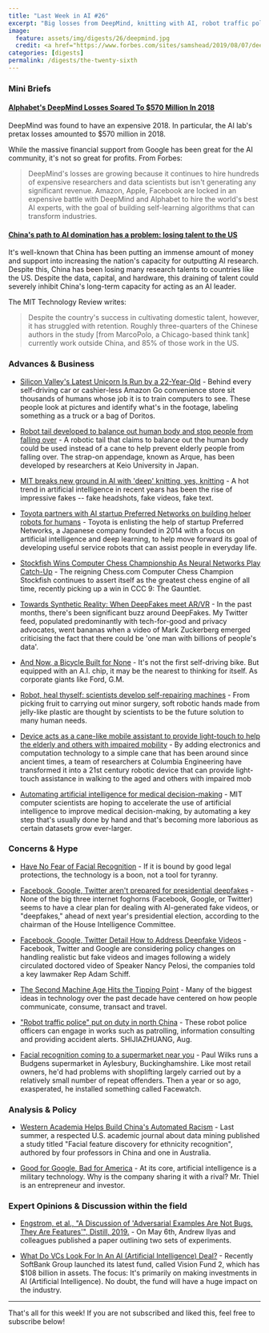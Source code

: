 ```yaml
---
title: "Last Week in AI #26"
excerpt: "Big losses from DeepMind, knitting with AI, robot traffic police, and more!"
image: 
  feature: assets/img/digests/26/deepmind.jpg
  credit: <a href="https://www.forbes.com/sites/samshead/2019/08/07/deepmind-losses-soared-to-570-million-in-2018/#4f42734a3504"> Sam Shead / Forbes</a>
categories: [digests]
permalink: /digests/the-twenty-sixth
---
```


### Mini Briefs

#### [Alphabet's DeepMind Losses Soared To $570 Million In 2018](https://www.forbes.com/sites/samshead/2019/08/07/deepmind-losses-soared-to-570-million-in-2018/)

DeepMind was found to have an expensive 2018. In particular, the AI lab's pretax losses amounted to $570 
million in 2018.

While the massive financial support from Google has been great for the AI community, it's not so great for 
profits. From Forbes:
>DeepMind's losses are growing because it continues to hire hundreds of expensive researchers and data 
scientists but isn't generating any significant revenue. Amazon, Apple, Facebook are locked in an expensive 
battle with DeepMind and Alphabet to hire the world's best AI experts, with the goal of building self-learning 
algorithms that can transform industries.

#### [China's path to AI domination has a problem: losing talent to the US](https://www.technologyreview.com/f/614092/china-ai-domination-losing-talent-to-us/)

It's well-known that China has been putting an immense amount of money and support into increasing the nation's
capacity for outputting AI research. Despite this, China has been losing many research talents to countries like
the US. Despite the data, capital, and hardware, this draining of talent could severely inhibit China's long-term
capacity for acting as an AI leader. 

The MIT Technology Review writes:

> Despite the country's success in cultivating domestic talent, however, it has struggled with retention. 
Roughly three-quarters of the Chinese authors in the study [from MarcoPolo, a Chicago-based think tank]
currently work outside China, and 85% of those work in the US.


### Advances & Business

* [Silicon Valley's Latest Unicorn Is Run by a 22-Year-Old](https://www.bloomberg.com/news/articles/2019-08-05/scale-ai-is-silicon-valley-s-latest-unicorn) - Behind every self-driving car or cashier-less Amazon Go convenience store sit thousands of humans whose job it is to train computers to see. These people look at pictures and identify what's in the footage, labeling something as a truck or a bag of Doritos.

* [Robot tail developed to balance out human body and stop people from falling over](https://www.mirror.co.uk/tech/robot-tail-developed-balance-out-18838128) - A robotic tail that claims to balance out the human body could be used instead of a cane to help prevent elderly people from falling over. The strap-on appendage, known as Arque, has been developed by researchers at Keio University in Japan.

* [MIT breaks new ground in AI with 'deep' knitting, yes, knitting](https://www.zdnet.com/article/mit-breaks-new-ground-in-ai-with-knitting-yes-knitting/) - A hot trend in artificial intelligence in recent years has been the rise of impressive fakes -- fake headshots, fake videos, fake text.

* [Toyota partners with AI startup Preferred Networks on building helper robots for humans](https://techcrunch.com/2019/08/07/toyota-partners-with-ai-startup-preferred-networks-on-building-helper-robots-for-humans/) - Toyota is enlisting the help of startup Preferred Networks, a Japanese company founded in 2014 with a focus on artificial intelligence and deep learning, to help move forward its goal of developing useful service robots that can assist people in everyday life.

* [Stockfish Wins Computer Chess Championship As Neural Networks Play Catch-Up](https://www.chess.com/news/view/computer-chess-championship-9-stockfish-10-lc0) - The reigning Chess.com Computer Chess Champion Stockfish continues to assert itself as the greatest chess engine of all time, recently picking up a win in CCC 9: The Gauntlet.

* [Towards Synthetic Reality: When DeepFakes meet AR/VR](https://www.oxfordinsights.com/insights/2019/8/6/towards-synthetic-reality-when-deepfakes-meet-arvr) - In the past months, there's been significant buzz around DeepFakes. My Twitter feed, populated predominantly with tech-for-good and privacy advocates, went bananas when a video of Mark Zuckerberg emerged criticising the fact that there could be 'one man with billions of people's data'.

* [And Now, a Bicycle Built for None](https://www.nytimes.com/2019/07/31/science/bikes-robot-autonomous.html) - It's not the first self-driving bike. But equipped with an A.I. chip, it may be the nearest to thinking for itself. As corporate giants like Ford, G.M.

* [Robot, heal thyself: scientists develop self-repairing machines](https://www.theguardian.com/technology/2019/aug/07/robot-heal-thyself-scientists-develop-self-repairing-machines) - From picking fruit to carrying out minor surgery, soft robotic hands made from jelly-like plastic are thought by scientists to be the future solution to many human needs.

* [Device acts as a cane-like mobile assistant to provide light-touch to help the elderly and others with impaired mobility](https://www.sciencedaily.com/releases/2019/08/190806131449.htm) - By adding electronics and computation technology to a simple cane that has been around since ancient times, a team of researchers at Columbia Engineering have transformed it into a 21st century robotic device that can provide light-touch assistance in walking to the aged and others with impaired mob

* [Automating artificial intelligence for medical decision-making](http://news.mit.edu/2019/automating-ai-medical-decisions-0806) - MIT computer scientists are hoping to accelerate the use of artificial intelligence to improve medical decision-making, by automating a key step that's usually done by hand and that's becoming more laborious as certain datasets grow ever-larger.

### Concerns & Hype

* [Have No Fear of Facial Recognition](https://www.wsj.com/articles/have-no-fear-of-facial-recognition-11564955494) - If it is bound by good legal protections, the technology is a boon, not a tool for tyranny.

* [Facebook, Google, Twitter aren't prepared for presidential deepfakes](https://www.technologyreview.com/f/614087/facebook-google-twitter-arent-prepared-for-presidential-deepfakes/) - None of the big three internet foghorns (Facebook, Google, or Twitter) seems to have a clear plan for dealing with AI-generated fake videos, or "deepfakes," ahead of next year's presidential election, according to the chairman of the House Intelligence Committee.

* [Facebook, Google, Twitter Detail How to Address Deepfake Videos](https://about.bgov.com/news/facebook-google-twitter-detail-how-to-address-deepfake-videos/) - Facebook, Twitter and Google are considering policy changes on handling realistic but fake videos and images following a widely circulated doctored video of Speaker Nancy Pelosi, the companies told a key lawmaker Rep Adam Schiff.

* [The Second Machine Age Hits the Tipping Point](https://www.morganstanley.com/ideas/fourth-industrial-revolution) - Many of the biggest ideas in technology over the past decade have centered on how people communicate, consume, transact and travel.

* ["Robot traffic police" put on duty in north China](http://www.xinhuanet.com/english/2019-08/08/c_138293913.htm) - These robot police officers can engage in works such as patrolling, information consulting and providing accident alerts. SHIJIAZHUANG, Aug.

* [Facial recognition coming to a supermarket near you](https://www.theguardian.com/technology/2019/aug/04/facial-recognition-supermarket-facewatch-ai-artificial-intelligence-civil-liberties) - Paul Wilks runs a Budgens supermarket in Aylesbury, Buckinghamshire. Like most retail owners, he'd had problems with shoplifting largely carried out by a relatively small number of repeat offenders. Then a year or so ago, exasperated, he installed something called Facewatch.

### Analysis & Policy

* [Western Academia Helps Build China's Automated Racism](https://codastory.com/authoritarian-tech/western-academia-china-automated-racism/) - Last summer, a respected U.S. academic journal about data mining published a study titled "Facial feature discovery for ethnicity recognition", authored by four professors in China and one in Australia.


* [Good for Google, Bad for America](https://www.nytimes.com/2019/08/01/opinion/peter-thiel-google.html) - At its core, artificial intelligence is a military technology. Why is the company sharing it with a rival? Mr. Thiel is an entrepreneur and investor.

### Expert Opinions & Discussion within the field

* [Engstrom, et al., "A Discussion of 'Adversarial Examples Are Not Bugs, They Are Features'", Distill, 2019.](https://distill.pub/2019/advex-bugs-discussion) - On May 6th, Andrew Ilyas and colleagues published a paper outlining two sets of experiments.


* [What Do VCs Look For In An AI (Artificial Intelligence) Deal?](https://www.forbes.com/sites/tomtaulli/2019/08/03/what-do-vcs-look-for-in-an-ai-artificial-intelligence-deal/) - Recently SoftBank Group launched its latest fund, called Vision Fund 2, which has $108 billion in assets. The focus: It's primarily on making investments in AI (Artificial Intelligence). No doubt, the fund will have a huge impact on the industry.

<hr>

That's all for this week! If you are not subscribed and liked this, feel free to subscribe below!
